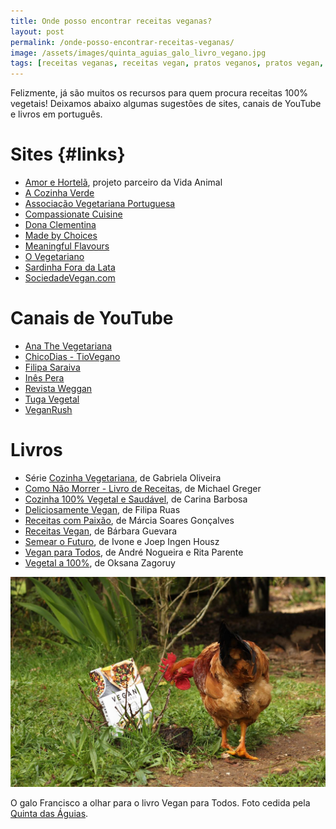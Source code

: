 ```yaml
---
title: Onde posso encontrar receitas veganas?
layout: post
permalink: /onde-posso-encontrar-receitas-veganas/
image: /assets/images/quinta_aguias_galo_livro_vegano.jpg
tags: [receitas veganas, receitas vegan, pratos veganos, pratos vegan, ideias comida vegana, ideias comida vegan]
---
```


Felizmente, já são muitos os recursos para quem procura receitas 100% vegetais! Deixamos abaixo algumas sugestões de sites, canais de YouTube e livros em português.

# Sites {#links}

* [Amor e Hortelã](https://www.amorehortela.pt/p/receitas.html), projeto parceiro da Vida Animal
* [A Cozinha Verde](https://acozinhaverde.blogs.sapo.pt/tag/receitas)
* [Associação Vegetariana Portuguesa](https://www.avp.org.pt/receitas)
* [Compassionate Cuisine](https://compassionatecuisineblog.com/receitas/)
* [Dona Clementina](https://www.donaclementinavegan.pt/)
* [Made by Choices](https://madebychoices.pt/receitas-saudaveis)
* [Meaningful Flavours](https://www.meaningfulflavours.com/category/receitas/)
* [O Vegetariano](http://ovegetariano.pt/asreceitas/receitas/)
* [Sardinha Fora da Lata](https://sardinhaforadalata.com/receitas-categorias)
* [SociedadeVegan.com](https://sociedadevegan.com/category/receitas-vegan)

# Canais de YouTube
* [Ana The Vegetariana](https://www.youtube.com/channel/UCNazaaZA5SiUpgXHXVhjHtA)
* [ChicoDias - TioVegano](https://www.youtube.com/watch?v=Ai1rvFr-ojM)
* [Filipa Saraiva](https://www.youtube.com/channel/UC18HiAPHfa7aFBQDcsXhwig)
* [Inês Pera](https://www.youtube.com/channel/UCXoHIQIbFrE6HAX6jzHX6mQ)
* [Revista Weggan](https://www.youtube.com/channel/UCSNJk1wttQPIV5oiiFJQk9A)
* [Tuga Vegetal](https://www.youtube.com/c/TugaVegetal)
* [VeganRush](https://www.youtube.com/channel/UC0bhy4T_OCfVDj74SBzoUvA)

# Livros

* Série [Cozinha Vegetariana](http://gabrielaoliveira.weebly.com/livros.html), de Gabriela Oliveira
* [Como Não Morrer - Livro de Receitas](https://www.leyaonline.com/pt/livros/saude/como-nao-morrer-livro-de-receitas/), de Michael Greger
* [Cozinha 100% Vegetal e Saudável](https://nascente.pt/livros/cozinha-100-vegetal-e-saudavel), de Carina Barbosa
* [Deliciosamente Vegan](https://www.gostodeler.pt/libros/deliciosamente-vegan/MPT-001346), de Filipa Ruas
* [Receitas com Paixão](https://www.arteplural.pt/produtos/ficha/receitas-com-paixao/19596100), de Márcia Soares Gonçalves
* [Receitas Vegan](https://www.euroimpalabooks.com/produtos/173542/receitas-vegan), de Bárbara Guevara
* [Semear o Futuro](https://www.fnac.pt/Semear-o-Futuro-Joep-Ingen-Housz/a7146373), de Ivone e Joep Ingen Housz
* [Vegan para Todos](https://www.zeroaoito.pt/product-page/vegan-para-todos), de André Nogueira e Rita Parente
* [Vegetal a 100%](https://influencia.com.pt/livros/vegetal-a-100), de Oksana Zagoruy

![[Foto do galo Francisco a olhar para o livro Vegan para Todos]](/assets/images/quinta_aguias_galo_livro_vegano.jpg "O galo Francisco a olhar para o livro Vegan para Todos")

<div class="img-caption">O galo Francisco a olhar para o livro Vegan para Todos. Foto cedida pela <a href="https://www.facebook.com/associacaoquintadasaguias/photos/1700592383366526">Quinta das Águias</a>.</div>
